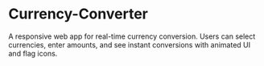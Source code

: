 # Currency-Converter
A responsive web app for real-time currency conversion. Users can select currencies, enter amounts, and see instant conversions with animated UI and flag icons.
